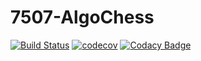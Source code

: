 # 7507-AlgoChess
[![Build Status](https://travis-ci.org/moreover22/7507-AlgoChess.svg?branch=master)](https://travis-ci.org/moreover22/7507-AlgoChess)
[![codecov](https://codecov.io/gh/moreover22/7507-AlgoChess/branch/master/graph/badge.svg)](https://codecov.io/gh/moreover22/7507-AlgoChess)
[![Codacy Badge](https://api.codacy.com/project/badge/Grade/60b45b3d54fa4b2898ee1d1710a77931)](https://www.codacy.com/manual/moreover22/7507-AlgoChess?utm_source=github.com&amp;utm_medium=referral&amp;utm_content=moreover22/7507-AlgoChess&amp;utm_campaign=Badge_Grade)
